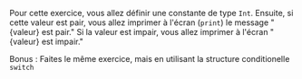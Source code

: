 Pour cette exercice, vous allez définir une constante de type `Int`.
Ensuite, si cette valeur est pair, vous allez imprimer à l'écran (`print`) le message "{valeur} est pair."
Si la valeur est impair, vous allez imprimer à l'écran "{valeur} est impair."

Bonus : 
Faites le même exercice, mais en utilisant la structure conditionelle `switch`

